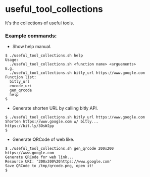 # useful_tool_collections

It's the collections of useful tools.



### Example commands:

* Show help manual.

```
$ ./useful_tool_collections.sh help
Usage:
  ./useful_tool_collections.sh <function name> <arguements>
E.g.
  ./useful_tool_collections.sh bitly_url https://www.google.com
Function list:
  bitly_url
  encode_uri
  gen_qrcode
  help
$
```

* Generate shorten URL by calling bitly API.

```
$ ./useful_tool_collections.sh bitly_url https://www.google.com
Shorten https://www.google.com w/ bitly...
https://bit.ly/3OsWJpp
$
```

* Generate QRCode of web like.

```
$ ./useful_tool_collections.sh gen_qrcode 200x200 https://www.google.com
Generate QRCode for web link...
Resource URI: '200x200%20https://www.google.com'
Save QRCode to /tmp/qrcode.png, open it!
$
```


